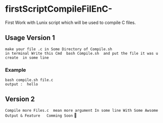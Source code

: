 # firstScriptCompileFilEnC-
 First Work with Lunix script which will be used to compile C files. 
 
 
 ## Usage Version 1 <br/>
 `make your file .c in Some Directory of Compile.sh ` <br/>
 `in terminal Write this Cmd  bash Compile.sh  and put the file it was u create  in some line  ` <br/>
 ### Example  <br/>
 ` bash compile.sh file.c ` <br/>
 `output :  hello ` <br/>
 ## Version 2 <br/>
 `Compile more Files.c  mean more argument In some line With Some Awsome Output & Feature   Comming Soon` :rocket:
 
